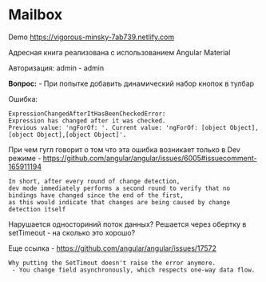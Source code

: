 # Mailbox

Demo https://vigorous-minsky-7ab739.netlify.com

Адресная книга реализована с использованием Angular Material

Авторизация: admin - admin

<b>Вопрос:</b> - При попытке добавить динамический набор кнопок в тулбар

Oшибка:
```
ExpressionChangedAfterItHasBeenCheckedError:
Expression has changed after it was checked.
Previous value: 'ngForOf: '. Current value: 'ngForOf: [object Object],[object Object],[object Object]'.
```

При чем гугл говорит о том что эта ошибка возникает только в Dev режиме - https://github.com/angular/angular/issues/6005#issuecomment-165911194


```
In short, after every round of change detection, 
dev mode immediately performs a second round to verify that no bindings have changed since the end of the first, 
as this would indicate that changes are being caused by change detection itself
```
Нарушается односториний поток данных? Решается через обертку в setTimeout - на сколько это хорошо?

Еще ссылка - https://github.com/angular/angular/issues/17572

```
Why putting the SetTimout doesn't raise the error anymore.
 - You change field asynchronously, which respects one-way data flow.
```
